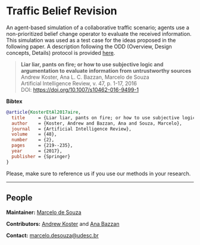# Traffic Belief Revision

An agent-based simulation of a collaborative traffic scenario; agents use a non-prioritized belief change operator to evaluate the received information. This simulation was used as a test case for the ideas proposed in the following paper. A description following the ODD (Overview, Design concepts, Details) protocol is provided [here](odd-description.pdf).

> **Liar liar, pants on fire; or how to use subjective logic and argumentation to evaluate information from untrustworthy sources**<br>
> Andrew Koster, Ana L. C. Bazzan, Marcelo de Souza<br>
> Artificial Intelligence Review, v. 47, p. 1-17, 2016<br>
> DOI: https://doi.org/10.1007/s10462-016-9499-1

**Bibtex**

```bibtex
@article{KosterEtAl2017aire,
  title     = {Liar liar, pants on fire; or how to use subjective logic and argumentation to evaluate information from untrustworthy sources},
  author    = {Koster, Andrew and Bazzan, Ana and Souza, Marcelo},
  journal   = {Artificial Intelligence Review},
  volume    = {48},
  number    = {2},
  pages     = {219--235},
  year      = {2017},
  publisher = {Springer}
}
```

Please, make sure to reference us if you use our methods in your research.

***

## People

**Maintainer:** [Marcelo de Souza](https://souzamarcelo.github.io)

**Contributors:** [Andrew Koster](https://www.andrewkoster.net) and [Ana Bazzan](https://www.inf.ufrgs.br/~bazzan)

**Contact:** marcelo.desouza@udesc.br
